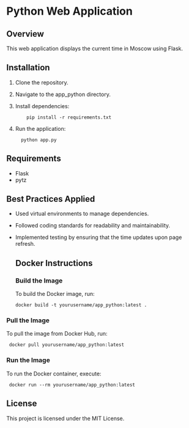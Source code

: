 # Python Web Application

## Overview
This web application displays the current time in Moscow using Flask.

## Installation
1. Clone the repository.
2. Navigate to the app_python directory.
3. Install dependencies:
   
           pip install -r requirements.txt
   
4. Run the application:
   
         python app.py
   

## Requirements
- Flask
- pytz

## Best Practices Applied
- Used virtual environments to manage dependencies.
- Followed coding standards for readability and maintainability.
- Implemented testing by ensuring that the time updates upon page refresh.

   ## Docker Instructions

     ### Build the Image
     To build the Docker image, run:
           

      docker build -t yourusername/app_python:latest .
     
### Pull the Image
   To pull the image from Docker Hub, run:
     

     docker pull yourusername/app_python:latest
     
### Run the Image
To run the Docker container, execute:
     

     docker run --rm yourusername/app_python:latest
     
     

## License
This project is licensed under the MIT License.

